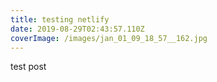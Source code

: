 ```yaml
---
title: testing netlify
date: 2019-08-29T02:43:57.110Z
coverImage: /images/jan_01_09_18_57__162.jpg
---
```

test post
